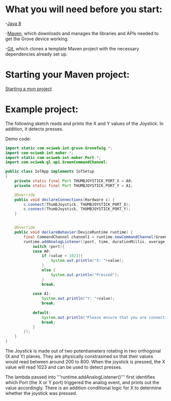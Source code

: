 # What you will need before you start:
-[Java 8](https://docs.oracle.com/javase/8/docs/technotes/guides/install/install_overview.html) 

-[Maven](https://maven.apache.org/install.html), which downloads and manages the libraries and APIs needed to get the Grove device working.

-[Git](https://git-scm.com/), which clones a template Maven project with the necessary dependencies already set up.

# Starting your Maven project: 
[Starting a mvn project](https://github.com/oci-pronghorn/FogLight-Examples/blob/master/README.md)

# Example project:
 
The following sketch reads and prints the X and Y values of the Joystick. In addition, it detects presses.
 
Demo code: 
```java
import static com.ociweb.iot.grove.GroveTwig.*;
import com.ociweb.iot.maker.*;
import static com.ociweb.iot.maker.Port.*;
import com.ociweb.gl.api.GreenCommandChannel;

public class IoTApp implements IoTSetup
{
	private static final Port THUMBJOYSTICK_PORT_X = A0;
	private static final Port THUMBJOYSTICK_PORT_Y = A1;

	@Override
	public void declareConnections(Hardware c) {
		c.connect(ThumbJoystick, THUMBJOYSTICK_PORT_X);
		c.connect(ThumbJoystick, THUMBJOYSTICK_PORT_Y);
	}


	@Override
	public void declareBehavior(DeviceRuntime runtime) {
		final CommandChannel channel1 = runtime.newCommandChannel(GreenCommandChannel.DYNAMIC_MESSAGING);
		runtime.addAnalogListener((port, time, durationMillis, average, value)->{
			switch (port){
			case A0:
				if (value < 1023){
					System.out.println("X: "+value);
				}
				else {
					System.out.println("Pressed");
				}
				break;
				
			case A1:
				System.out.println("Y: "+value);
				break;
				
			default:
				System.out.println("Please ensure that you are connecting to the correct physical port (A0)");
				break;
			}
		});
	}
}

```         

The Joystick is made out of two potentiameters rotating in two orthogonal (X and Y) planes. They are physically constrasined so that their values would read between around 200 to 800. When the joystick is pressed, the X value will read 1023 and can be used to detect presses.

The lambda passed into '''runtime.addAnalogListener()''' first identifies which Port (the X or Y port) triggered the analog event, and prints out the value accordingly. There is an addition conditional logic for X to determine whether the joystick was pressed.

 
 
 
 
 
 
